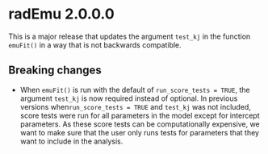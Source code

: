 # radEmu 2.0.0.0

This is a major release that updates the argument `test_kj` in the function `emuFit()` in a way that is not backwards compatible.

## Breaking changes

* When `emuFit()` is run with the default of `run_score_tests = TRUE`, the argument `test_kj` is now required instead of optional. In previous versions when`run_score_tests = TRUE` and `test_kj` was not included, score tests were run for all parameters in the model except for intercept parameters. As these score tests can be computationally expensive, we want to make sure that the user only runs tests for parameters that they want to include in the analysis. 
